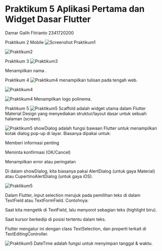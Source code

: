 # Praktikum 5 Aplikasi Pertama dan Widget Dasar Flutter

Damar Galih Fitrianto
2341720200


Praktikum 2  Mobile
![Screenshot Praktikum1](img/P2M2.jpeg)

![Praktikum2 ](img\P2M1.jpeg)


Praktikum 3 
![Praktikum3 ](img\P3S1.png)

Menampilkan nama .

Praktikum 4
![Praktikum4 ](img\P4S1.png)
menampilkan tulisan pada tengah web.

![Praktikum4 ](img\P4S2.png)

![Praktikum4 ](img\P4K2.png)
Menampilkan logo polinema.

Praktikum 5
![Praktikum5 ](img\P5scaffoldWidget.png)
Scaffold adalah widget utama dalam Flutter Material Design yang menyediakan struktur/layout dasar untuk sebuah halaman (screen).

![Praktikum5 ](img\P5showAlert.png)
showDialog adalah fungsi bawaan Flutter untuk menampilkan kotak dialog pop-up di layar.
Biasanya dipakai untuk:

Memberi informasi penting

Meminta konfirmasi (OK/Cancel)

Menampilkan error atau peringatan

Di dalam showDialog, kita biasanya pakai AlertDialog (untuk gaya Material) atau CupertinoAlertDialog (untuk gaya iOS).

![Praktikum5 ](img\P5inputSelection.png)

Dalam Flutter, input selection merujuk pada pemilihan teks di dalam TextField atau TextFormField.
Contohnya:

Saat kita mengetik di TextField, lalu menyorot sebagian teks (highlight biru).

Saat kursor berkedip di posisi tertentu dalam teks.

Flutter mengatur ini dengan class TextSelection, dan properti terkait di TextEditingController.

![Praktikum5 ](img\P5dateandTime.png)
DateTime adalah fungsi untuk menyimpan tanggal & waktu.